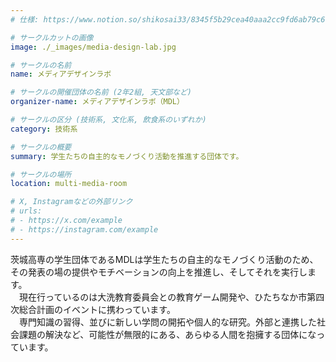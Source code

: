 ```yaml
---
# 仕様: https://www.notion.so/shikosai33/8345f5b29cea40aaa2cc9fd6ab79c6a6?pvs=4#5438a1577b604f39a67658a72f2283b8

# サークルカットの画像
image: ./_images/media-design-lab.jpg

# サークルの名前
name: メディアデザインラボ

# サークルの開催団体の名前 (2年2組, 天文部など)
organizer-name: メディアデザインラボ（MDL）

# サークルの区分 (技術系, 文化系, 飲食系のいずれか)
category: 技術系

# サークルの概要
summary: 学生たちの自主的なモノづくり活動を推進する団体です。

# サークルの場所
location: multi-media-room

# X, Instagramなどの外部リンク
# urls:
# - https://x.com/example
# - https://instagram.com/example
---
```

<p class="text-base font-Dela text-mauve-11">
茨城高専の学生団体であるMDLは学生たちの自主的なモノづくり活動のため、その発表の場の提供やモチベーションの向上を推進し、そしてそれを実行します。<br>
　現在行っているのは大洗教育委員会との教育ゲーム開発や、ひたちなか市第四次総合計画のイベントに携わっています。<br>
　専門知識の習得、並びに新しい学問の開拓や個人的な研究。外部と連携した社会課題の解決など、可能性が無限的にある、あらゆる人間を抱擁する団体になっています。
</p>
